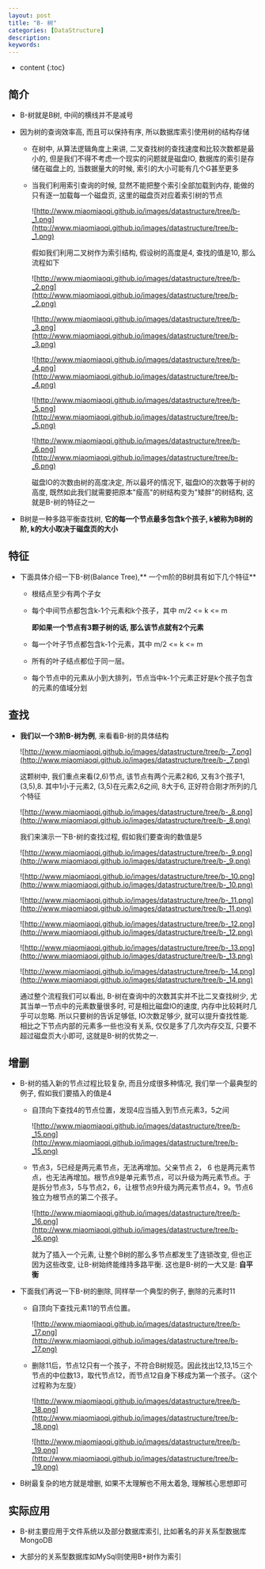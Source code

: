 ```yaml
---
layout: post
title: "B- 树"
categories: [DataStructure]
description:
keywords:
---
```


* content
{:toc} 

## 简介

* B-树就是B树, 中间的横线并不是减号

* 因为树的查询效率高, 而且可以保持有序, 所以数据库索引使用树的结构存储

    * 在树中, 从算法逻辑角度上来讲, 二叉查找树的查找速度和比较次数都是最小的, 但是我们不得不考虑一个现实的问题就是磁盘IO, 数据库的索引是存储在磁盘上的, 当数据量大的时候, 索引的大小可能有几个G甚至更多

    * 当我们利用索引查询的时候, 显然不能把整个索引全部加载到内存, 能做的只有逐一加载每一个磁盘页, 这里的磁盘页对应着索引树的节点

        ![http://www.miaomiaoqi.github.io/images/datastructure/tree/b-_1.png](http://www.miaomiaoqi.github.io/images/datastructure/tree/b-_1.png)

        假如我们利用二叉树作为索引结构, 假设树的高度是4, 查找的值是10, 那么流程如下

        ![http://www.miaomiaoqi.github.io/images/datastructure/tree/b-_2.png](http://www.miaomiaoqi.github.io/images/datastructure/tree/b-_2.png)

        ![http://www.miaomiaoqi.github.io/images/datastructure/tree/b-_3.png](http://www.miaomiaoqi.github.io/images/datastructure/tree/b-_3.png)

        ![http://www.miaomiaoqi.github.io/images/datastructure/tree/b-_4.png](http://www.miaomiaoqi.github.io/images/datastructure/tree/b-_4.png)

        ![http://www.miaomiaoqi.github.io/images/datastructure/tree/b-_5.png](http://www.miaomiaoqi.github.io/images/datastructure/tree/b-_5.png)

        ![http://www.miaomiaoqi.github.io/images/datastructure/tree/b-_6.png](http://www.miaomiaoqi.github.io/images/datastructure/tree/b-_6.png)

        磁盘IO的次数由树的高度决定, 所以最坏的情况下, 磁盘IO的次数等于树的高度, 既然如此我们就需要把原本"瘦高"的树结构变为"矮胖"的树结构, 这就是B-树的特征之一

* B树是一种多路平衡查找树, **它的每一个节点最多包含k个孩子, k被称为B树的阶, k的大小取决于磁盘页的大小**

## 特征

* 下面具体介绍一下B-树(Balance Tree),** 一个m阶的B树具有如下几个特征**

    * 根结点至少有两个子女

    * 每个中间节点都包含k-1个元素和k个孩子，其中 m/2 <= k <= m

        **即如果一个节点有3颗子树的话, 那么该节点就有2个元素**

    * 每一个叶子节点都包含k-1个元素，其中 m/2 <= k <= m

    * 所有的叶子结点都位于同一层。

    * 每个节点中的元素从小到大排列，节点当中k-1个元素正好是k个孩子包含的元素的值域分划

## 查找

* **我们以一个3阶B-树为例**, 来看看B-树的具体结构

    ![http://www.miaomiaoqi.github.io/images/datastructure/tree/b-_7.png](http://www.miaomiaoqi.github.io/images/datastructure/tree/b-_7.png)

    这颗树中, 我们重点来看(2,6)节点, 该节点有两个元素2和6, 又有3个孩子1,(3,5),8. 其中1小于元素2, (3,5)在元素2,6之间, 8大于6, 正好符合刚才所列的几个特征

    ![http://www.miaomiaoqi.github.io/images/datastructure/tree/b-_8.png](http://www.miaomiaoqi.github.io/images/datastructure/tree/b-_8.png)

    我们来演示一下B-树的查找过程, 假如我们要查询的数值是5

    ![http://www.miaomiaoqi.github.io/images/datastructure/tree/b-_9.png](http://www.miaomiaoqi.github.io/images/datastructure/tree/b-_9.png)

    ![http://www.miaomiaoqi.github.io/images/datastructure/tree/b-_10.png](http://www.miaomiaoqi.github.io/images/datastructure/tree/b-_10.png)

    ![http://www.miaomiaoqi.github.io/images/datastructure/tree/b-_11.png](http://www.miaomiaoqi.github.io/images/datastructure/tree/b-_11.png)

    ![http://www.miaomiaoqi.github.io/images/datastructure/tree/b-_12.png](http://www.miaomiaoqi.github.io/images/datastructure/tree/b-_12.png)

    ![http://www.miaomiaoqi.github.io/images/datastructure/tree/b-_13.png](http://www.miaomiaoqi.github.io/images/datastructure/tree/b-_13.png)

    ![http://www.miaomiaoqi.github.io/images/datastructure/tree/b-_14.png](http://www.miaomiaoqi.github.io/images/datastructure/tree/b-_14.png)

    通过整个流程我们可以看出, B-树在查询中的次数其实并不比二叉查找树少, 尤其当单一节点中的元素数量很多时, 可是相比磁盘IO的速度, 内存中比较耗时几乎可以忽略. 所以只要树的告诉足够低, IO次数足够少, 就可以提升查找性能. 相比之下节点内部的元素多一些也没有关系, 仅仅是多了几次内存交互, 只要不超过磁盘页大小即可, 这就是B-树的优势之一.

## 增删

* B-树的插入新的节点过程比较复杂, 而且分成很多种情况, 我们举一个最典型的例子, 假如我们要插入的值是4

    * 自顶向下查找4的节点位置，发现4应当插入到节点元素3，5之间

        ![http://www.miaomiaoqi.github.io/images/datastructure/tree/b-_15.png](http://www.miaomiaoqi.github.io/images/datastructure/tree/b-_15.png)

    * 节点3，5已经是两元素节点，无法再增加。父亲节点 2， 6 也是两元素节点，也无法再增加。根节点9是单元素节点，可以升级为两元素节点。于是拆分节点3，5与节点2，6，让根节点9升级为两元素节点4，9。节点6独立为根节点的第二个孩子。

        ![http://www.miaomiaoqi.github.io/images/datastructure/tree/b-_16.png](http://www.miaomiaoqi.github.io/images/datastructure/tree/b-_16.png)

        就为了插入一个元素, 让整个B树的那么多节点都发生了连锁改变, 但也正因为这些改变, 让B-树始终能维持多路平衡. 这也是B-树的一大又是: **自平衡**

* 下面我们再说一下B-树的删除, 同样举一个典型的例子, 删除的元素时11

    * 自顶向下查找元素11的节点位置。

        ![http://www.miaomiaoqi.github.io/images/datastructure/tree/b-_17.png](http://www.miaomiaoqi.github.io/images/datastructure/tree/b-_17.png)

    * 删除11后，节点12只有一个孩子，不符合B树规范。因此找出12,13,15三个节点的中位数13，取代节点12，而节点12自身下移成为第一个孩子。（这个过程称为左旋）

        ![http://www.miaomiaoqi.github.io/images/datastructure/tree/b-_18.png](http://www.miaomiaoqi.github.io/images/datastructure/tree/b-_18.png)

        ![http://www.miaomiaoqi.github.io/images/datastructure/tree/b-_19.png](http://www.miaomiaoqi.github.io/images/datastructure/tree/b-_19.png)

* B树最复杂的地方就是增删, 如果不太理解也不用太着急, 理解核心思想即可

## 实际应用

* B-树主要应用于文件系统以及部分数据库索引, 比如著名的非关系型数据库MongoDB

* 大部分的关系型数据库如MySql则使用B+树作为索引

    




​    

